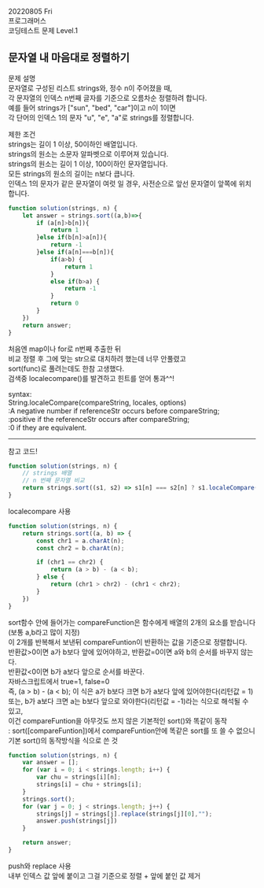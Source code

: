 20220805 Fri   
프로그래머스   
코딩테스트 문제 Level.1   
   
문자열 내 마음대로 정렬하기   
---
문제 설명   
문자열로 구성된 리스트 strings와, 정수 n이 주어졌을 때,    
각 문자열의 인덱스 n번째 글자를 기준으로 오름차순 정렬하려 합니다.    
예를 들어 strings가 ["sun", "bed", "car"]이고 n이 1이면   
각 단어의 인덱스 1의 문자 "u", "e", "a"로 strings를 정렬합니다.   
   
제한 조건   
strings는 길이 1 이상, 50이하인 배열입니다.   
strings의 원소는 소문자 알파벳으로 이루어져 있습니다.   
strings의 원소는 길이 1 이상, 100이하인 문자열입니다.   
모든 strings의 원소의 길이는 n보다 큽니다.   
인덱스 1의 문자가 같은 문자열이 여럿 일 경우, 사전순으로 앞선 문자열이 앞쪽에 위치합니다.   
```jsx
function solution(strings, n) {
    let answer = strings.sort((a,b)=>{
        if (a[n]>b[n]){
            return 1
        }else if(b[n]>a[n]){
            return -1
        }else if(a[n]===b[n]){
            if(a>b) {
                return 1
            }
            else if(b>a) {
                return -1
            }
            return 0
        }
    })
    return answer;
}
```
처음엔 map이나 for로 n번째 추출한 뒤   
비교 정렬 후 그에 맞는 str으로 대치하려 했는데 너무 안풀렸고   
sort(func)로 풀려는데도 한참 고생했다.   
검색중 localecompare()를 발견하고 힌트를 얻어 통과^^!   
   
syntax:   
String.localeCompare(compareString, locales, options)   
:A negative number if referenceStr occurs before compareString;   
:positive if the referenceStr occurs after compareString;   
:0 if they are equivalent.  

---
참고 코드!
```jsx
function solution(strings, n) {
    // strings 배열
    // n 번째 문자열 비교
    return strings.sort((s1, s2) => s1[n] === s2[n] ? s1.localeCompare(s2) : s1[n].localeCompare(s2[n]));
}
```
localecompare 사용   
   
```jsx
function solution(strings, n) {
    return strings.sort((a, b) => {
        const chr1 = a.charAt(n);
        const chr2 = b.charAt(n);

        if (chr1 == chr2) {
            return (a > b) - (a < b);
        } else {
            return (chr1 > chr2) - (chr1 < chr2);
        }
    })
}
```
sort함수 안에 들어가는 compareFunction은 함수에게 배열의 2개의 요소를 받습니다(보통 a,b라고 많이 지정)   
이 2개를 반복해서 보낸뒤 compareFuntion이 반환하는 값을 기준으로 정렬합니다.   
반환값>0이면 a가 b보다 앞에 있어야하고, 반환값=0이면 a와 b의 순서를 바꾸지 않는다.   
반환값<0이면 b가 a보다 앞으로 순서를 바꾼다.   
자바스크립트에서 true=1, false=0   
즉, (a > b) - (a < b); 이 식은 a가 b보다 크면 b가 a보다 앞에 있어야한다(리턴값 = 1) 또는, b가 a보다 크면 a는 b보다 앞으로 와야한다(리턴값 = -1)라는 식으로 해석될 수 있고,   
이건 compareFuntion을 아무것도 쓰지 않은 기본적인 sort()와 똑같이 동작   
: sort([compareFuntion])에서 compareFuntion안에 똑같은 sort를 또 쓸 수 없으니 기본 sort()의 동작방식을 식으로 쓴 것   
   
```jsx
function solution(strings, n) {
    var answer = [];
    for (var i = 0; i < strings.length; i++) {
        var chu = strings[i][n];
        strings[i] = chu + strings[i];
    }
    strings.sort();
    for (var j = 0; j < strings.length; j++) {
        strings[j] = strings[j].replace(strings[j][0],"");
        answer.push(strings[j])
    }

    return answer;
}
```
push와 replace 사용   
내부 인덱스 값 앞에 붙이고 그걸 기준으로 정렬 + 앞에 붙인 값 제거


